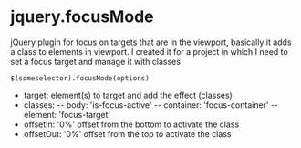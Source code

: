 # jquery.focusMode
jQuery plugin for focus on targets that are in the viewport, basically it adds a class to elements in viewport. I created it for a project in which I need to set a focus target and manage it with classes

```
$(someselector).focusMode(options)
```

- target: element(s) to target and add the effect (classes)
- classes:
-- body: 'is-focus-active'
-- container: 'focus-container'
-- element: 'focus-target'
- offsetIn: '0%' offset from the bottom to activate the class
- offsetOut: '0%' offset from the top to activate the class
